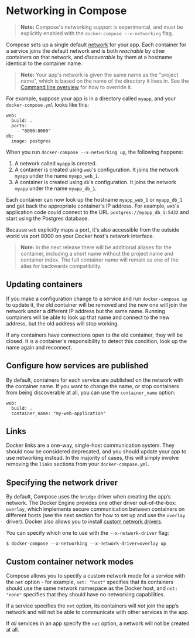 <!--[metadata]>
+++
title = "Networking in Compose"
description = "How Compose sets up networking between containers"
keywords = ["documentation, docs,  docker, compose, orchestration, containers, networking"]
[menu.main]
parent="smn_workw_compose"
weight=6
+++
<![end-metadata]-->


# Networking in Compose

> **Note:** Compose's networking support is experimental, and must be explicitly enabled with the `docker-compose --x-networking` flag.

Compose sets up a single default
[network](/engine/reference/commandline/network_create.md) for your app. Each
container for a service joins the default network and is both *reachable* by
other containers on that network, and *discoverable* by them at a hostname
identical to the container name.

> **Note:** Your app's network is given the same name as the "project name", which is based on the name of the directory it lives in. See the [Command line overview](reference/docker-compose.md) for how to override it.

For example, suppose your app is in a directory called `myapp`, and your `docker-compose.yml` looks like this:

    web:
      build: .
      ports:
        - "8000:8000"
    db:
      image: postgres

When you run `docker-compose --x-networking up`, the following happens:

1. A network called `myapp` is created.
2. A container is created using `web`'s configuration. It joins the network
`myapp` under the name `myapp_web_1`.
3. A container is created using `db`'s configuration. It joins the network
`myapp` under the name `myapp_db_1`.

Each container can now look up the hostname `myapp_web_1` or `myapp_db_1` and
get back the appropriate container's IP address. For example, `web`'s
application code could connect to the URL `postgres://myapp_db_1:5432` and start
using the Postgres database.

Because `web` explicitly maps a port, it's also accessible from the outside world via port 8000 on your Docker host's network interface.

> **Note:** in the next release there will be additional aliases for the
> container, including a short name without the project name and container
> index. The full container name will remain as one of the alias for backwards
> compatibility.

## Updating containers

If you make a configuration change to a service and run `docker-compose up` to update it, the old container will be removed and the new one will join the network under a different IP address but the same name. Running containers will be able to look up that name and connect to the new address, but the old address will stop working.

If any containers have connections open to the old container, they will be closed. It is a container's responsibility to detect this condition, look up the name again and reconnect.

## Configure how services are published

By default, containers for each service are published on the network with the
container name. If you want to change the name, or stop containers from being
discoverable at all, you can use the `container_name` option:

    web:
      build: .
      container_name: "my-web-application"

## Links

Docker links are a one-way, single-host communication system. They should now be considered deprecated, and you should update your app to use networking instead. In the majority of cases, this will simply involve removing the `links` sections from your `docker-compose.yml`.

## Specifying the network driver

By default, Compose uses the `bridge` driver when creating the app’s network. The Docker Engine provides one other driver out-of-the-box: `overlay`, which implements secure communication between containers on different hosts (see the next section for how to set up and use the `overlay` driver). Docker also allows you to install [custom network drivers](/engine/extend/plugins_network.md).

You can specify which one to use with the `--x-network-driver` flag:

    $ docker-compose --x-networking --x-network-driver=overlay up

<!--[metadata]>
## Multi-host networking

(TODO: talk about Swarm and the overlay driver)
<![end-metadata]-->

## Custom container network modes

Compose allows you to specify a custom network mode for a service with the `net` option - for example, `net: "host"` specifies that its containers should use the same network namespace as the Docker host, and `net: "none"` specifies that they should have no networking capabilities.

If a service specifies the `net` option, its containers will *not* join the app’s network and will not be able to communicate with other services in the app.

If *all* services in an app specify the `net` option, a network will not be created at all.

